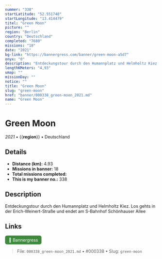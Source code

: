 ```yaml
---
nummer: "338"
startLatitude: "52.551748"
startLongitude: "13.414479"
titel: "Green Moon"
picture: ""
region: "Berlin"
country: "Deutschland"
completed: "7680"
missions: "18"
date: "2021"
bg-link: "https://bannergress.com/banner/green-moon-a5d7"
onyx: "0"
description: "Entdeckungstour durch den Humannplatz und Helmholtz Kiez. Los gehts in der Erich-Weinert-Straße und endet am S-Bahnhof Schönhauser Allee"
lengthKMeters: "4,93"
umap: ""
missionDay: ""
notice: ""
title: "Green Moon"
slug: "green-moon"
href: "banner/000338_green-moon_2021.md"
name: "Green Moon"
---
```

# Green Moon

*2021* • {{__region__}} • Deutschland





## Details
- **Distance (km):** 4.93
- **Missions in banner:** 18
- **Total missions completed:** 
- **This is my banner no.:** 338



## Description
Entdeckungstour durch den Humannplatz und Helmholtz Kiez. Los gehts in der Erich-Weinert-Straße und endet am S-Bahnhof Schönhauser Allee



## Links
<a href="https://bannergress.com/banner/green-moon-a5d7" target="_blank" style="display:inline-block;margin-right:8px;padding:6px 12px;background:#3c8b3c;color:#fff;text-decoration:none;border-radius:6px;">🔗 Bannergress</a>



> File: `000338_green-moon_2021.md` • #000338 • Slug: `green-moon`
